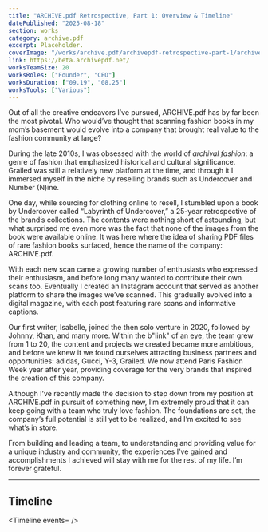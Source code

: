 ```yaml
---
title: "ARCHIVE.pdf Retrospective, Part 1: Overview & Timeline"
datePublished: "2025-08-18"
section: works
category: archive.pdf
excerpt: Placeholder.
coverImage: "/works/archive.pdf/archivepdf-retrospective-part-1/archivepdf-retrospective-part-1_cover.png"
link: https://beta.archivepdf.net/
worksTeamSize: 20
worksRoles: ["Founder", "CEO"]
worksDuration: ["09.19", "08.25"]
worksTools: ["Various"]
---
```


Out of all the creative endeavors I’ve pursued, ARCHIVE.pdf has by far been the most pivotal. Who would’ve thought that scanning fashion books in my mom’s basement would evolve into a company that brought real value to the fashion community at large?

During the late 2010s, I was obsessed with the world of _archival fashion_: a genre of fashion that emphasized historical and cultural significance. Grailed was still a relatively new platform at the time, and through it I immersed myself in the niche by reselling brands such as Undercover and Number (N)ine.

One day, while sourcing for clothing online to resell, I stumbled upon a book by Undercover called “Labyrinth of Undercover,” a 25-year retrospective of the brand’s collections. The contents were nothing short of astounding, but what surprised me even more was the fact that none of the images from the book were available online. It was here where the idea of sharing PDF files of rare fashion books surfaced, hence the name of the company: ARCHIVE.pdf.

With each new scan came a growing number of enthusiasts who expressed their enthusiasm, and before long many wanted to contribute their own scans too. Eventually I created an Instagram account that served as another platform to share the images we’ve scanned. This gradually evolved into a digital magazine, with each post featuring rare scans and informative captions.

Our first writer, Isabelle, joined the then solo venture in 2020, followed by Johnny, Khan, and many more. Within the b"link" of an eye, the team grew from 1 to 20, the content and projects we created became more ambitious, and before we knew it we found ourselves attracting business partners and opportunities: adidas, Gucci, Y-3, Grailed. We now attend Paris Fashion Week year after year, providing coverage for the very brands that inspired the creation of this company.

Although I’ve recently made the decision to step down from my position at ARCHIVE.pdf in pursuit of something new, I’m extremely proud that it can keep going with a team who truly love fashion. The foundations are set, the company’s full potential is still yet to be realized, and I’m excited to see what’s in store.

From building and leading a team, to understanding and providing value for a unique industry and community, the experiences I’ve gained and accomplishments I achieved will stay with me for the rest of my life. I’m forever grateful.

---

## Timeline

<Timeline events=<Timeline events='[
  {
    "date": "2019-02-05",
    "title": "Announcement of ARCHIVE.pdf"
  },
  {
    "date": "2019-04-04",
    "title": "GoFundMe Announcement Post for Takahiro Miyashita EYESCREAM Magazine Translations",
    "link": "https://www.instagram.com/p/Bv2OXuVgTms"
  },
  {
    "date": "2019-06-20",
    "title": "Completion and Release of Takahiro Miyashita EYESCREAM Magazine Translations",
    "link": "https://www.instagram.com/p/By8fxOAgCKu/"
  },
  {
    "date": "2019-10-23",
    "title": "ARCHIVE.pdf begins having more descriptive instagram content"
  },
  {
    "date": "2019-11-13",
    "title": "Last Orgy Translations Release"
  },
  {
    "date": "2020-06-26",
    "title": "ARCHIVE.pdf creates first website"
  },
  {
    "date": "2020-07-17",
    "title": "A.PDF begins featuring submissions such as editorials, student designer works"
  },
  {
    "date": "2020-10-31",
    "title": "A.PDF Reaches 10K Followers"
  },
  {
    "date": "2020-11-13",
    "title": "A.PDF begins offering more descriptive IG Posts write-ups"
  },
  {
    "date": "2020-11-17",
    "title": "First writing submission by Johnny",
    "link": "https://www.instagram.com/p/CHstcMJgkbC"
  },
  {
    "date": "2020-11-20",
    "title": "First Member Isabelle Davis publishes post with written caption",
    "link": "https://www.instagram.com/p/CH0gpyDAg8u"
  },
  {
    "date": "2021-02-16",
    "title": "A.PDF announces Blog section of website, + story flyer asking for writer contributors"
  },
  {
    "date": "2021-02-19",
    "title": "First article, interviewing Kev The World",
    "link": "https://www.instagram.com/p/CLe3e7bARX-"
  },
  {
    "date": "2021-04-14",
    "title": "CDG x Otomo Giveaway",
    "link": "https://www.instagram.com/p/CNpxlKPAiVd"
  },
  {
    "date": "2021-05-28",
    "title": "ARCHIVE.pdf begins using the three bar titles",
    "link": "https://www.instagram.com/p/CPbF-vkDxBi"
  },
  {
    "date": "2021-06-01",
    "title": "ARCHIVE.pdf redesigns website"
  },
  {
    "date": "2021-06-28",
    "title": "ARCHIVE.pdf reaches 20K Followers, poster giveaway",
    "link": "https://www.instagram.com/p/CQq5v3WD4kj"
  },
  {
    "date": "2021-08-24",
    "title": "A.PDF launches Discord Community Server"
  },
  {
    "date": "2021-09-16",
    "title": "ARCHIVE.pdf reaches 30K Followers + giveaway",
    "link": "https://www.instagram.com/p/CUDNHWOLTnF"
  },
  {
    "date": "2022-01-13",
    "title": "First Outfit Showcase w/ Polo Zheng",
    "link": "https://www.instagram.com/p/CYrde9xuoq3"
  },
  {
    "date": "2022-03-21",
    "title": "First large project, focused on Sk8thing, including article, scan release, and product releases"
  },
  {
    "date": "2022-07-21",
    "title": "ARCHIVE.pdf offering Instagram Story Sales"
  },
  {
    "date": "2022-09-14",
    "title": "First Interview with a fashion industry professional, Eugene Rabkin",
    "link": "https://www.instagram.com/p/CifmjFgOmHS"
  },
  {
    "date": "2022-10-21",
    "title": "First original content at PFW",
    "link": "https://www.instagram.com/p/Cj-32wMvtvo/"
  },
  {
    "date": "2022-10-22",
    "title": "First original photography, at Seoul Fashion Week",
    "link": "https://www.instagram.com/p/CkLyb89Lu0b"
  },
  {
    "date": "2023-05-05",
    "title": "Interview with designer Kie Eizelganger",
    "link": "https://www.instagram.com/p/Cr3kVk1OH87"
  },
  {
    "date": "2023-09-15",
    "title": "First paid promotion, from Adidas"
  },
  {
    "date": "2023-09-18",
    "title": "Interview with Suzume Uchida",
    "link": "https://www.instagram.com/p/CxVu1EkO7cD"
  },
  {
    "date": "2023-09-22",
    "title": "Paid promotion for Gucci Sabato De Sarno Debut"
  },
  {
    "date": "2023-10-27",
    "title": "Interview with designer Alexandre Plokhov",
    "link": "https://www.instagram.com/p/Cy6HtSKuLe4"
  },
  {
    "date": "2023-11-22",
    "title": "ARCHIVE.pdf reaches 100K Followers",
    "link": "https://www.instagram.com/p/Cz9Pra2O72Y"
  },
  {
    "date": "2024-02-05",
    "title": "ARCHIVE.pdf releases Beta Website",
    "link": "https://www.instagram.com/p/C2-ggOtrNVs/"
  },
  {
    "date": "2024-03-01",
    "title": "Interview with Al Abayan",
    "link": "https://www.instagram.com/p/C3-3aHDuUem"
  },
  {
    "date": "2024-03-22",
    "title": "Second promo for adidas"
  },
  {
    "date": "2024-04-10",
    "title": "First paid promo for Y-3",
    "link": "https://www.instagram.com/p/C5lkgiFO1xb"
  },
  {
    "date": "2024-05-07",
    "title": "Beginning of partnership with Reversible"
  },
  {
    "date": "2024-06-14",
    "title": "A.PDF Zine and PFW Pop-Up"
  },
  {
    "date": "2024-08-02",
    "title": "Editorial w/ Thian",
    "link": "https://www.instagram.com/p/C-LKa_iuB7T"
  },
  {
    "date": "2024-08-15",
    "title": "Second promo with Y-3"
  },
  {
    "date": "2024-09-02",
    "title": "First archival materials provided by official designer, Shinichiro Arakawa"
  },
  {
    "date": "2024-09-16",
    "title": "Interview with Alan Bilzerian",
    "link": "https://www.instagram.com/p/C_-_SQIuhJe"
  },
  {
    "date": "2024-10-28",
    "title": "First backstage photography and feature, for Ann Demeulemeester",
    "link": "https://www.instagram.com/p/DBrHQ_Qu8oZ"
  },
  {
    "date": "2024-11-01",
    "title": "Third promo for adidas"
  },
  {
    "date": "2025-01-31",
    "title": "Promo for Polimoda",
    "link": "https://www.instagram.com/p/DFf6busuYqd"
  },
  {
    "date": "2025-02-14",
    "title": "First Collaborative Post with Karlo Steel",
    "link": "https://www.instagram.com/p/DGD5DEou9cj"
  },
  {
    "date": "2025-03-21",
    "title": "Showroom Coverage of Dries Van Noten",
    "link": "https://www.instagram.com/p/DHd5aqpuq1s"
  },
  {
    "date": "2025-04-02",
    "title": "ARCHIVE.pdf Launches Substack",
    "link": "https://www.instagram.com/p/DH8zui_uhEy"
  },
  {
    "date": "2025-04-11",
    "title": "Exhibition Coverage for Alaia",
    "link": "https://www.instagram.com/p/DIT-X27R6xg"
  },
  {
    "date": "2025-04-14",
    "title": "Runway Coverage of CDG",
    "link": "https://www.instagram.com/p/DIbsxsBuwb-"
  },
  {
    "date": "2025-04-16",
    "title": "Backstage Coverage of Junya",
    "link": "https://www.instagram.com/p/DIg27nsubDB"
  },
  {
    "date": "2025-04-18",
    "title": "Backstage Coverage of Kei Ninomiya",
    "link": "https://www.instagram.com/p/DImAYbvuVQ_"
  },
  {
    "date": "2025-05-07",
    "title": "Behind the Scenes and Backstage Coverage for Ann Demeulemeester",
    "link": "https://www.instagram.com/p/DJW7h8GRlqZ"
  },
  {
    "date": "2025-05-12",
    "title": "Archives release and interview of beauty:beast"
  },
  {
    "date": "2025-06-06",
    "title": "First post for partnership with Grailed",
    "link": "https://www.instagram.com/p/DKkLltcx7_o"
  },
  {
    "date": "2025-07-07",
    "title": "Promo Coverage for adidas PFW event",
    "link": "https://www.instagram.com/p/DL0A6hnsslB/"
  },
  {
    "date": "2025-07-14",
    "title": "Backstage Coverage of Juun.J",
    "link": "https://www.instagram.com/p/DMGDZujx6yn"
  }
]'/>
/>
